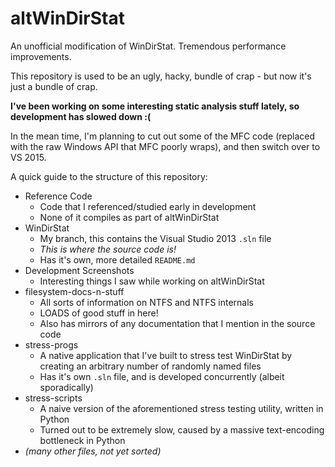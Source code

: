 altWinDirStat
=============

An unofficial modification of WinDirStat. Tremendous performance improvements.

This repository is used to be an ugly, hacky, bundle of crap - but now it's just a bundle of crap. 

**I've been working on some interesting static analysis stuff lately, so development has slowed down :(**

In the mean time, I'm planning to cut out some of the MFC code (replaced with the raw Windows API that MFC poorly wraps), and then switch over to VS 2015.

A quick guide to the structure of this repository:

* Reference Code
  * Code that I referenced/studied early in development
  * None of it compiles as part of altWinDirStat
* WinDirStat
  * My branch, this contains the Visual Studio 2013 `.sln` file
  * *This is where the source code is!*
  * Has it's own, more detailed `README.md`
* Development Screenshots
  * Interesting things I saw while working on altWinDirStat
* filesystem-docs-n-stuff
  * All sorts of information on NTFS and NTFS internals
  * LOADS of good stuff in here!
  * Also has mirrors of any documentation that I mention in the source code
* stress-progs
  * A native application that I've built to stress test WinDirStat by creating an arbitrary number of randomly named files
  * Has it's own `.sln` file, and is developed concurrently (albeit sporadically)
* stress-scripts
  * A naive version of the aforementioned stress testing utility, written in Python
  * Turned out to be extremely slow, caused by a massive text-encoding bottleneck in Python
* *(many other files, not yet sorted)*
